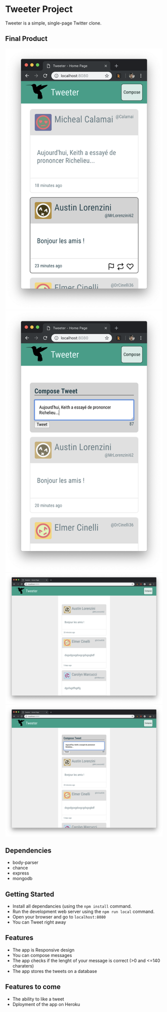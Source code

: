 # Tweeter Project

Tweeter is a simple, single-page Twitter clone.

## Final Product


!["Screenshot of main page - Smartphone"](https://github.com/SylvainJunca/tweeter/blob/master/public/images/Tweeter-smartphone-main.png?raw=true) !["Screenshot of main page - Smartphone"](https://github.com/SylvainJunca/tweeter/blob/master/public/images/Tweeter-smartphone-compose.png?raw=true)
!["Screenshot of landing page"](https://github.com/SylvainJunca/tweeter/blob/master/public/images/Tweeter-main.png?raw=true)
!["Screenshot of compose area"](https://github.com/SylvainJunca/tweeter/blob/master/public/images/Tweeter-compose.png?raw=true)

## Dependencies

- body-parser
- chance
- express
- mongodb

## Getting Started 

- Install all dependancies (using the `npm install` command.
- Run the development web server using the `npm run local` command.
- Open your browser and go to `localhost:8080`
- You can Tweet right away

## Features 

- The app is Responsive design
- You can compose messages
- The app checks if the lenght of your message is correct (>0 and <=140 charaters)
- The app stores the tweets on a database

## Features to come
- The ability to like a tweet
- Dployment of the app on Heroku
